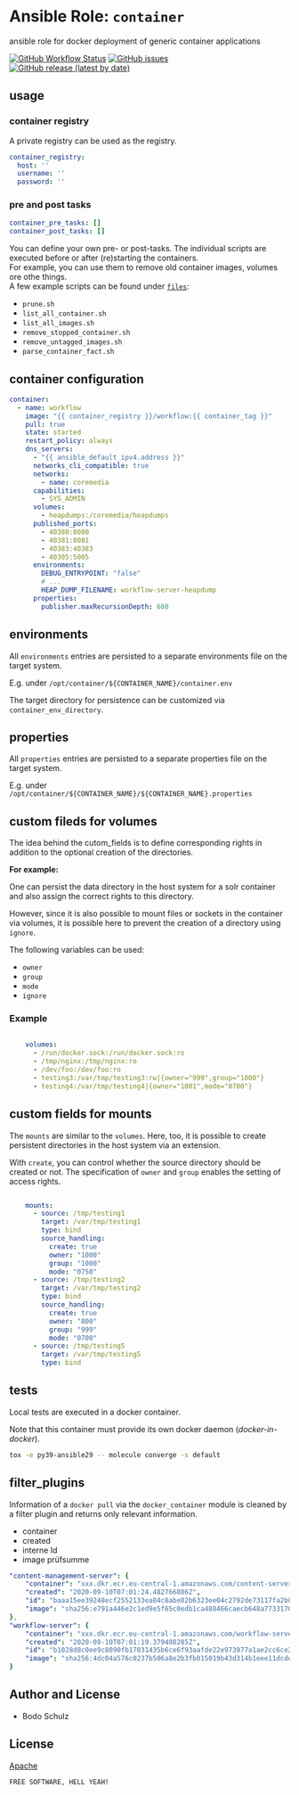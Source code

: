 
# Ansible Role:  `container`


ansible role for docker deployment of generic container applications

[![GitHub Workflow Status](https://img.shields.io/github/workflow/status/bodsch/ansible-container/CI)][ci]
[![GitHub issues](https://img.shields.io/github/issues/bodsch/ansible-container)][issues]
[![GitHub release (latest by date)](https://img.shields.io/github/v/release/bodsch/ansible-container)][releases]

[ci]: https://github.com/bodsch/ansible-container/actions
[issues]: https://github.com/bodsch/ansible-container/issues?q=is%3Aopen+is%3Aissue
[releases]: https://github.com/bodsch/ansible-container/releases


## usage

### container registry

A private registry can be used as the registry.

```yaml
container_registry:
  host: ''
  username: ''
  password: ''
```

### pre and post tasks

```yaml
container_pre_tasks: []
container_post_tasks: []
```

You can define your own pre- or post-tasks.
The individual scripts are executed before or after (re)starting the containers.  
For example, you can use them to remove old container images, volumes ore othe things.  
A few example scripts can be found under [`files`](./files):

- `prune.sh`
- `list_all_container.sh`
- `list_all_images.sh`
- `remove_stopped_container.sh`
- `remove_untagged_images.sh`
- `parse_container_fact.sh`


## container configuration


```yaml
container:
  - name: workflow
    image: "{{ container_registry }}/workflow:{{ container_tag }}"
    pull: true
    state: started
    restart_policy: always
    dns_servers:
      - "{{ ansible_default_ipv4.address }}"
      networks_cli_compatible: true
      networks:
        - name: coremedia
      capabilities:
        - SYS_ADMIN
      volumes:
        - heapdumps:/coremedia/heapdumps
      published_ports:
        - 40380:8080
        - 40381:8081
        - 40383:40383
        - 40305:5005
      environments:
        DEBUG_ENTRYPOINT: "false"
        # ...
        HEAP_DUMP_FILENAME: workflow-server-heapdump
      properties:
        publisher.maxRecursionDepth: 600
```
## environments

All `environments` entries are persisted to a separate environments file on the target system.

E.g. under `/opt/container/${CONTAINER_NAME}/container.env`

The target directory for persistence can be customized via `container_env_directory`.

## properties

All `properties` entries are persisted to a separate properties file on the target system.

E.g. under `/opt/container/${CONTAINER_NAME}/${CONTAINER_NAME}.properties`

## custom fileds for volumes

The idea behind the cutom_fields is to define corresponding rights in addition to the optional 
creation of the directories.

**For example:**

One can persist the data directory in the host system for a solr container and also assign the 
correct rights to this directory.

However, since it is also possible to mount files or sockets in the container via volumes, it is 
possible here to prevent the creation of a directory using `ignore`.

The following variables can be used:

- `owner`
- `group`
- `mode`
- `ignore`

### Example

```yaml

    volumes:
      - /run/docker.sock:/run/docker.sock:ro
      - /tmp/nginx:/tmp/nginx:ro
      - /dev/foo:/dev/foo:ro
      - testing3:/var/tmp/testing3:rw|{owner="999",group="1000"}
      - testing4:/var/tmp/testing4|{owner="1001",mode="0700"}
```

## custom fields for mounts

The `mounts` are similar to the `volumes`.
Here, too, it is possible to create persistent directories in the host system via an extension.


With `create`, you can control whether the source directory should be created or not.
The specification of `owner` and `group` enables the setting of access rights.


```yaml

    mounts:
      - source: /tmp/testing1
        target: /var/tmp/testing1
        type: bind
        source_handling:
          create: true
          owner: "1000"
          group: "1000"
          mode: "0750"
      - source: /tmp/testing2
        target: /var/tmp/testing2
        type: bind
        source_handling:
          create: true
          owner: "800"
          group: "999"
          mode: "0700"
      - source: /tmp/testing5
        target: /var/tmp/testing5
        type: bind 
```

## tests

Local tests are executed in a docker container.

Note that this container must provide its own docker daemon (*docker-in-docker*).

```bash
tox -e py39-ansible29 -- molecule converge -s default
```

## filter_plugins

Information of a `docker pull` via the `docker_container` module is cleaned by a filter plugin
and returns only relevant information.

- container
- created
- interne Id
- image prüfsumme

```yaml
"content-management-server": {
    "container": "xxx.dkr.ecr.eu-central-1.amazonaws.com/content-server:latest",
    "created": "2020-09-10T07:01:24.482766886Z",
    "id": "baaa15ee39248ecf2552133ea84c8abe02b6323ee04c2792de73117fa2b8dffb",
    "image": "sha256:e791a446e2c1ed9e5f65c0edb1ca488466caecb648a77331701111f0d9b454b7"
},
"workflow-server": {
    "container": "xxx.dkr.ecr.eu-central-1.amazonaws.com/workflow-server:latest",
    "created": "2020-09-10T07:01:19.379408285Z",
    "id": "b1028d8c0ee9c8090fb17031435b6ce6f93aafde22e973977a1ae2cc6ce2ea6c",
    "image": "sha256:4dc04a576c0237b506a8e2b3fb015019b43d314b1eee11dcde06fef5b09bbdf4"
}
```

## Author and License

- Bodo Schulz

## License

[Apache](LICENSE)

`FREE SOFTWARE, HELL YEAH!`
